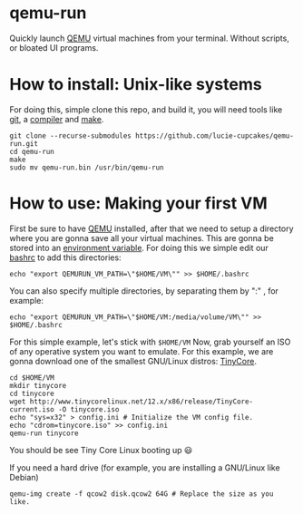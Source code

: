 # qemu-run
Quickly launch [QEMU](https://www.qemu.org/) virtual machines from your terminal. Without scripts, or bloated UI programs.

# How to install: Unix-like systems
For doing this, simple clone this repo, and build it, you will need tools like [git](https://git-scm.com/), a [compiler](https://gcc.gnu.org/)  and [make](https://www.gnu.org/software/make/).

	git clone --recurse-submodules https://github.com/lucie-cupcakes/qemu-run.git
	cd qemu-run
	make
	sudo mv qemu-run.bin /usr/bin/qemu-run

# How to use: Making your first VM
First be sure to have [QEMU](https://www.qemu.org/)  installed, after that we need to setup a directory where you are gonna save all your virtual machines. This are gonna be stored into an [environment variable](https://en.wikipedia.org/wiki/Environment_variable).
For doing this we simple edit our [bashrc](https://duckduckgo.com/?q=What%20is%20bashrc) to add this directories:

	echo "export QEMURUN_VM_PATH=\"$HOME/VM\"" >> $HOME/.bashrc

You can also specify multiple directories, by separating them by ":" , for example: 

	echo "export QEMURUN_VM_PATH=\"$HOME/VM:/media/volume/VM\"" >> $HOME/.bashrc

For this simple example, let's stick with `$HOME/VM`
Now, grab yourself an ISO of any operative system you want to emulate.
For this example, we are gonna download one of the smallest GNU/Linux distros: [TinyCore](http://www.tinycorelinux.net/).

	cd $HOME/VM
	mkdir tinycore
	cd tinycore
	wget http://www.tinycorelinux.net/12.x/x86/release/TinyCore-current.iso -O tinycore.iso
	echo "sys=x32" > config.ini # Initialize the VM config file.
	echo "cdrom=tinycore.iso" >> config.ini
	qemu-run tinycore
   You should be see Tiny Core Linux booting up 😃
   
   If you need a hard drive (for example, you are installing a GNU/Linux like Debian)

	qemu-img create -f qcow2 disk.qcow2 64G # Replace the size as you like.


